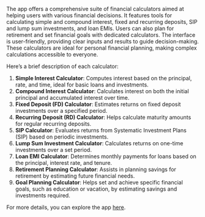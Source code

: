 The app offers a comprehensive suite of financial calculators aimed at helping users with various financial decisions. It features tools for calculating simple and compound interest, fixed and recurring deposits, SIP and lump sum investments, and loan EMIs. Users can also plan for retirement and set financial goals with dedicated calculators. The interface is user-friendly, providing clear inputs and results to guide decision-making. These calculators are ideal for personal financial planning, making complex calculations accessible to everyone.

Here’s a brief description of each calculator:

1. **Simple Interest Calculator**: Computes interest based on the principal, rate, and time, ideal for basic loans and investments.
2. **Compound Interest Calculator**: Calculates interest on both the initial principal and accumulated interest over time.
3. **Fixed Deposit (FD) Calculator**: Estimates returns on fixed deposit investments over a specified period.
4. **Recurring Deposit (RD) Calculator**: Helps calculate maturity amounts for regular recurring deposits.
5. **SIP Calculator**: Evaluates returns from Systematic Investment Plans (SIP) based on periodic investments.
6. **Lump Sum Investment Calculator**: Calculates returns on one-time investments over a set period.
7. **Loan EMI Calculator**: Determines monthly payments for loans based on the principal, interest rate, and tenure.
8. **Retirement Planning Calculator**: Assists in planning savings for retirement by estimating future financial needs.
9. **Goal Planning Calculator**: Helps set and achieve specific financial goals, such as education or vacation, by estimating savings and investments required.

For more details, you can explore the app [here](https://financial-calculators-site.vercel.app/pages/home.html).
